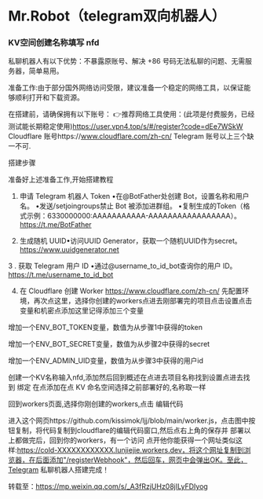 # Mr.Robot（telegram双向机器人）
### KV空间创建名称填写 nfd

私聊机器人有以下优势：不暴露原账号、解决 +86 号码无法私聊的问题、无需服务器，简单易用。

准备工作:由于部分国外网络访问受限，建议准备一个稳定的网络工具，以保证能够顺利打开和下载资源。

在搭建前，请确保拥有以下账号：
👉推荐网络工具使用：(此项是付费服务，已经测试能长期稳定使用)https://user.vpn4.top/s/#/register?code=dEe7WSkW
Cloudflare 账号https://www.cloudflare.com/zh-cn/
Telegram 
账号以上三个缺一不可.

搭建步骤

准备好上述准备工作,开始搭建教程
1. 申请 Telegram 机器人 Token
   •在@BotFather处创建 Bot，设置名称和用户名。
   •发送/setjoingroups禁止 Bot 被添加进群组。
   •复制生成的Token（格式示例：6330000000:AAAAAAAAAAA-AAAAAAAAAAAAAAAAA）。
   https://t.me/BotFather
   
2. 生成随机 UUID•访问UUID Generator，获取一个随机UUID作为secret。https://www.uuidgenerator.net
   
3 . 获取 Telegram 用户 ID
   •通过@username_to_id_bot查询你的用户 ID。https://t.me/username_to_id_bot
   
4. 在 Cloudflare 创建 Worker
   https://www.cloudflare.com/zh-cn/
   先配置环境，再次点这里，选择你创建的workers点进去刚部署完的项目点击设置点击变量和机密点添加这里记得添加三个变量

增加一个ENV_BOT_TOKEN变量，数值为从步骤1中获得的token

增加一个ENV_BOT_SECRET变量，数值为从步骤2中获得的secret

增加一个ENV_ADMIN_UID变量，数值为从步骤3中获得的用户id

创建一个KV名称输入nfd,添加然后回到概述在点进去项目名称找到设置点进去找到 绑定 在点添加在点 KV 命名空间选择之前部署好的,名称取一样

回到workers页面,选择你刚创建的workers,点击 编辑代码

进入这个网页https://github.com/kissimok/ljj/blob/main/worker.js，点击图中按钮复制，将代码复制到cloudflare的编辑代码窗口,然后点右上角的保存并
部署以上都做完后，回到你的workers，有一个访问 点开他你能获得一个网址类似这样:https://cold-XXXXXXXXXXXX.lunjiejie.workers.dev，将这个网址复制到浏览器，在后面添加"/registerWebhook"，然后回车，网页中会弹出OK。至此，Telegram 私聊机器人搭建完成！

转载至：https://mp.weixin.qq.com/s/_A3fRzjUHz08jILyFDIyog
